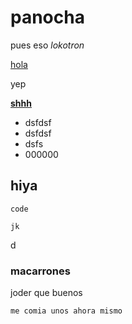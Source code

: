 # panocha
pues eso *lokotron*

[hola](https://xionix.dev)

yep

[**shhh**](https://github.com/xoneruh)

- dsfdsf
- dsfdsf
- dsfs
- 000000

## hiya

```
code

jk

```
d
### macarrones
joder que buenos
```
me comia unos ahora mismo
```

